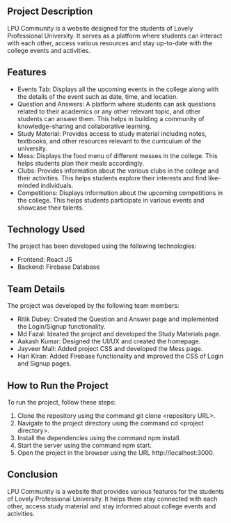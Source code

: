 <h2>Project Description</h2>
<p>LPU Community is a website designed for the students of Lovely Professional University. It serves as a platform where students can interact with each other, access various resources and stay up-to-date with the college events and activities.</p>

<h2>Features</h2>
<ul>
	<li>Events Tab: Displays all the upcoming events in the college along with the details of the event such as date, time, and location.</li>
	<li>Question and Answers: A platform where students can ask questions related to their academics or any other relevant topic, and other students can answer them. This helps in building a community of knowledge-sharing and collaborative learning.</li>
	<li>Study Material: Provides access to study material including notes, textbooks, and other resources relevant to the curriculum of the university.</li>
	<li>Mess: Displays the food menu of different messes in the college. This helps students plan their meals accordingly.</li>
	<li>Clubs: Provides information about the various clubs in the college and their activities. This helps students explore their interests and find like-minded individuals.</li>
	<li>Competitions: Displays information about the upcoming competitions in the college. This helps students participate in various events and showcase their talents.</li>
</ul>

<h2>Technology Used</h2>
<p>The project has been developed using the following technologies:</p>
<ul>
	<li>Frontend: React JS</li>
	<li>Backend: Firebase Database</li>
</ul>

<h2>Team Details</h2>
<p>The project was developed by the following team members:</p>
<ul>
	<li>Ritik Dubey: Created the Question and Answer page and implemented the Login/Signup functionality.</li>
	<li>Md Fazal: Ideated the project and developed the Study Materials page.</li>
	<li>Aakash Kumar: Designed the UI/UX and created the homepage.</li>
	<li>Jayveer Mall: Added project CSS and developed the Mess page.</li>
	<li>Hari Kiran: Added Firebase functionality and improved the CSS of Login and Signup pages.</li>
</ul>

<h2>How to Run the Project</h2>
<p>To run the project, follow these steps:</p>
<ol>
	<li>Clone the repository using the command git clone &lt;repository URL&gt;.</li>
	<li>Navigate to the project directory using the command cd &lt;project directory&gt;.</li>
	<li>Install the dependencies using the command npm install.</li>
	<li>Start the server using the command npm start.</li>
	<li>Open the project in the browser using the URL http://localhost:3000.</li>
</ol>

<h2>Conclusion</h2>
<p>LPU Community is a website that provides various features for the students of Lovely Professional University. It helps them stay connected with each other, access study material and stay informed about college events and activities.</p>

